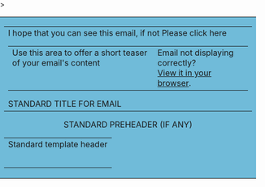 <body style="margin: 0; padding: 0;">
 <table align="center" border="0" cellpadding="0" cellspacing="0" height="100%" width="100%" id="backgroundTable">>
   <tr>
    <td align="center" valign="top" bgcolor="#70bbd9">
     <table border="0" cellpadding="10" cellspacing="0" width="600" id="templatePreheader">
       <tr>
         <td valign="top" class="preheaderContent">
          <table border="0" cellpadding="10" cellspacing="0" width="100%">
           <tr>
            <td valign="top">
             <div mc:edit="std_preheader_content">
              Use this area to offer a short teaser of your email's content
             </div>
            </td>
            I hope that you can see this email, if not
              <td valign="top" width="170">
             <div mc:edit="std_preheader_links">
              Email not displaying correctly? <br /><a href="www.aseanyouth.net" target="_blank">View it in your browser</a>.
              </div>
            </td>
           Please click here
           </tr>
          </table>
          STANDARD TITLE FOR EMAIL
        </td>
      </tr>
     </table>
     STANDARD PREHEADER (IF ANY)
     <table border="0" cellpading="0" cellspacing="0" width="600" id="templateContainer">
      <tr>
       <td aligh="center" valign="top">
        Standard template header
        <table border="0"cellpadding="0" cellspacing="0" width="600" id="templateHeader">
         <tr>
           
